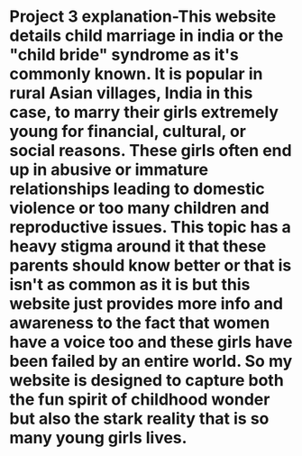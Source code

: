 # Project 3 explanation-This website details child marriage in india or the "child bride" syndrome as it's commonly known. It is popular in rural Asian villages, India in this case, to marry their girls extremely young for financial, cultural, or social reasons. These girls often end up in abusive or immature relationships leading to domestic violence or too many children and reproductive issues. This topic has a heavy stigma around it that these parents should know better or that is isn't as common as it is but this website just provides more info and awareness to the fact that women have a voice too and these girls have been failed by an entire world. So my website is designed to capture both the fun spirit of childhood wonder but also the stark reality that is so many young girls lives.